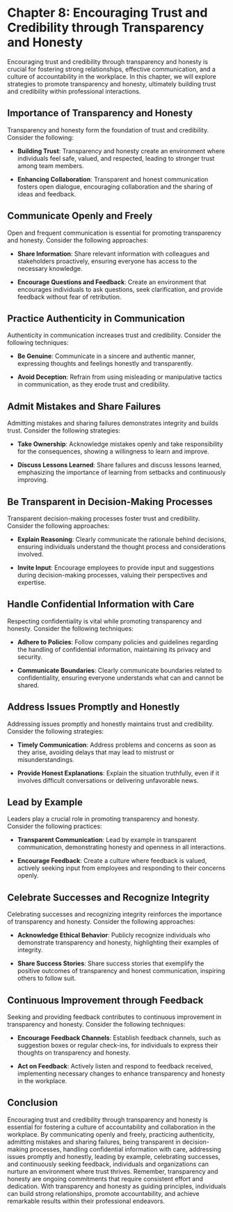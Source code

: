 Chapter 8: Encouraging Trust and Credibility through Transparency and Honesty
=============================================================================

Encouraging trust and credibility through transparency and honesty is crucial for fostering strong relationships, effective communication, and a culture of accountability in the workplace. In this chapter, we will explore strategies to promote transparency and honesty, ultimately building trust and credibility within professional interactions.

**Importance of Transparency and Honesty**
------------------------------------------

Transparency and honesty form the foundation of trust and credibility. Consider the following:

* **Building Trust**: Transparency and honesty create an environment where individuals feel safe, valued, and respected, leading to stronger trust among team members.

* **Enhancing Collaboration**: Transparent and honest communication fosters open dialogue, encouraging collaboration and the sharing of ideas and feedback.

**Communicate Openly and Freely**
---------------------------------

Open and frequent communication is essential for promoting transparency and honesty. Consider the following approaches:

* **Share Information**: Share relevant information with colleagues and stakeholders proactively, ensuring everyone has access to the necessary knowledge.

* **Encourage Questions and Feedback**: Create an environment that encourages individuals to ask questions, seek clarification, and provide feedback without fear of retribution.

**Practice Authenticity in Communication**
------------------------------------------

Authenticity in communication increases trust and credibility. Consider the following techniques:

* **Be Genuine**: Communicate in a sincere and authentic manner, expressing thoughts and feelings honestly and transparently.

* **Avoid Deception**: Refrain from using misleading or manipulative tactics in communication, as they erode trust and credibility.

**Admit Mistakes and Share Failures**
-------------------------------------

Admitting mistakes and sharing failures demonstrates integrity and builds trust. Consider the following strategies:

* **Take Ownership**: Acknowledge mistakes openly and take responsibility for the consequences, showing a willingness to learn and improve.

* **Discuss Lessons Learned**: Share failures and discuss lessons learned, emphasizing the importance of learning from setbacks and continuously improving.

**Be Transparent in Decision-Making Processes**
-----------------------------------------------

Transparent decision-making processes foster trust and credibility. Consider the following approaches:

* **Explain Reasoning**: Clearly communicate the rationale behind decisions, ensuring individuals understand the thought process and considerations involved.

* **Invite Input**: Encourage employees to provide input and suggestions during decision-making processes, valuing their perspectives and expertise.

**Handle Confidential Information with Care**
---------------------------------------------

Respecting confidentiality is vital while promoting transparency and honesty. Consider the following techniques:

* **Adhere to Policies**: Follow company policies and guidelines regarding the handling of confidential information, maintaining its privacy and security.

* **Communicate Boundaries**: Clearly communicate boundaries related to confidentiality, ensuring everyone understands what can and cannot be shared.

**Address Issues Promptly and Honestly**
----------------------------------------

Addressing issues promptly and honestly maintains trust and credibility. Consider the following strategies:

* **Timely Communication**: Address problems and concerns as soon as they arise, avoiding delays that may lead to mistrust or misunderstandings.

* **Provide Honest Explanations**: Explain the situation truthfully, even if it involves difficult conversations or delivering unfavorable news.

**Lead by Example**
-------------------

Leaders play a crucial role in promoting transparency and honesty. Consider the following practices:

* **Transparent Communication**: Lead by example in transparent communication, demonstrating honesty and openness in all interactions.

* **Encourage Feedback**: Create a culture where feedback is valued, actively seeking input from employees and responding to their concerns openly.

**Celebrate Successes and Recognize Integrity**
-----------------------------------------------

Celebrating successes and recognizing integrity reinforces the importance of transparency and honesty. Consider the following approaches:

* **Acknowledge Ethical Behavior**: Publicly recognize individuals who demonstrate transparency and honesty, highlighting their examples of integrity.

* **Share Success Stories**: Share success stories that exemplify the positive outcomes of transparency and honest communication, inspiring others to follow suit.

**Continuous Improvement through Feedback**
-------------------------------------------

Seeking and providing feedback contributes to continuous improvement in transparency and honesty. Consider the following techniques:

* **Encourage Feedback Channels**: Establish feedback channels, such as suggestion boxes or regular check-ins, for individuals to express their thoughts on transparency and honesty.

* **Act on Feedback**: Actively listen and respond to feedback received, implementing necessary changes to enhance transparency and honesty in the workplace.

**Conclusion**
--------------

Encouraging trust and credibility through transparency and honesty is essential for fostering a culture of accountability and collaboration in the workplace. By communicating openly and freely, practicing authenticity, admitting mistakes and sharing failures, being transparent in decision-making processes, handling confidential information with care, addressing issues promptly and honestly, leading by example, celebrating successes, and continuously seeking feedback, individuals and organizations can nurture an environment where trust thrives. Remember, transparency and honesty are ongoing commitments that require consistent effort and dedication. With transparency and honesty as guiding principles, individuals can build strong relationships, promote accountability, and achieve remarkable results within their professional endeavors.

